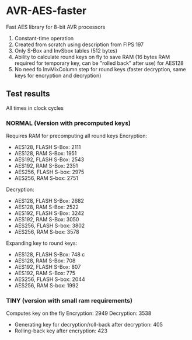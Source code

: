 # AVR-AES-faster
Fast AES library for 8-bit AVR processors
1. Constant-time operation
2. Created from scratch using description from FIPS 197 
2. Only S-Box and InvSbox tables (512 bytes) 
3. Ability to calculate round keys on fly to save RAM (16 bytes RAM required for temporary key, can be "rolled back" after use) for AES128
4. No need fo InvMixColumn step for round keys (faster decryption, same keys for encryption and decryption)

## Test results
All times in clock cycles
### NORMAL (Version with precomputed keys)
Requires RAM for precomputing all round keys
Encryption:
* AES128, FLASH S-Box: 2111
* AES128, RAM S-Box: 1951  
* AES192, FLASH S-Box: 2543
* AES192, RAM S-Box: 2351 
* AES256, FLASH S-box: 2975
* AES256, RAM S-box: 2751

Decryption:
* AES128, FLASH S-Box: 2682
* AES128, RAM S-Box: 2522
* AES192, FLASH S-Box: 3242
* AES192, RAM S-Box: 3050
* AES256, FLASH S-box: 3802
* AES256, RAM S-box: 3578

Expanding key to round keys:
* AES128, FLASH S-Box: 748 c
* AES128, RAM S-Box: 708 
* AES192, FLASH S-Box: 807 
* AES192, RAM S-Box: 775
* AES256, FLASH S-box: 2044
* AES256, RAM S-box: 1992


### TINY (version with small ram requirements)
Computes key on the fly
Encryption: 2949
Decryption: 3538
* Generating key for decryption/roll-back after decryption: 405
* Rolling-back key after encryption: 423

